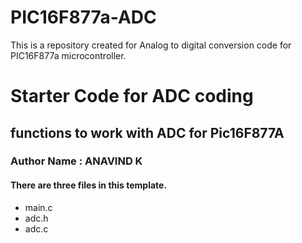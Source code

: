 # PIC16F877a-ADC
This is a repository created for Analog to digital conversion code for PIC16F877a microcontroller.

#  Starter Code for ADC coding
## functions to work with ADC for Pic16F877A
### Author Name : ANAVIND K

#### There are three files in this template.
* main.c 
* adc.h 
* adc.c 
